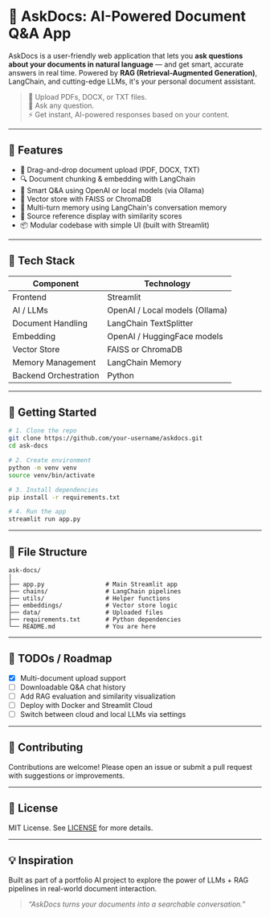 # 🧠 AskDocs: AI-Powered Document Q&A App

AskDocs is a user-friendly web application that lets you **ask questions about your documents in natural language** — and get smart, accurate answers in real time. Powered by **RAG (Retrieval-Augmented Generation)**, LangChain, and cutting-edge LLMs, it's your personal document assistant.

> 📄 Upload PDFs, DOCX, or TXT files.  
> 💬 Ask any question.  
> ⚡️ Get instant, AI-powered responses based on your content.

---

## 🚀 Features

- 📁 Drag-and-drop document upload (PDF, DOCX, TXT)
- 🔍 Document chunking & embedding with LangChain
- 🧠 Smart Q&A using OpenAI or local models (via Ollama)
- 💃 Vector store with FAISS or ChromaDB
- 🧕 Multi-turn memory using LangChain's conversation memory
- 📌 Source reference display with similarity scores
- 📦 Modular codebase with simple UI (built with Streamlit)

---

## 🧠 Tech Stack

| Component            | Technology                    |
|----------------------|-------------------------------|
| Frontend             | Streamlit                     |
| AI / LLMs            | OpenAI / Local models (Ollama)|
| Document Handling    | LangChain TextSplitter        |
| Embedding            | OpenAI / HuggingFace models   |
| Vector Store         | FAISS or ChromaDB             |
| Memory Management    | LangChain Memory              |
| Backend Orchestration| Python                        |

---

## 👥 Getting Started

```bash
# 1. Clone the repo
git clone https://github.com/your-username/askdocs.git
cd ask-docs

# 2. Create environment
python -m venv venv
source venv/bin/activate

# 3. Install dependencies
pip install -r requirements.txt

# 4. Run the app
streamlit run app.py
```

---

## 📂 File Structure

```
ask-docs/
│
├── app.py                 # Main Streamlit app
├── chains/                # LangChain pipelines
├── utils/                 # Helper functions
├── embeddings/            # Vector store logic
├── data/                  # Uploaded files
├── requirements.txt       # Python dependencies
└── README.md              # You are here
```

---

## 📌 TODOs / Roadmap

- [x] Multi-document upload support
- [ ] Downloadable Q&A chat history
- [ ] Add RAG evaluation and similarity visualization
- [ ] Deploy with Docker and Streamlit Cloud
- [ ] Switch between cloud and local LLMs via settings

---

## 🤝 Contributing

Contributions are welcome! Please open an issue or submit a pull request with suggestions or improvements.

---

## 📜 License

MIT License. See [LICENSE](./LICENSE) for more details.

---

## 💡 Inspiration

Built as part of a portfolio AI project to explore the power of LLMs + RAG pipelines in real-world document interaction.

> _“AskDocs turns your documents into a searchable conversation.”_
